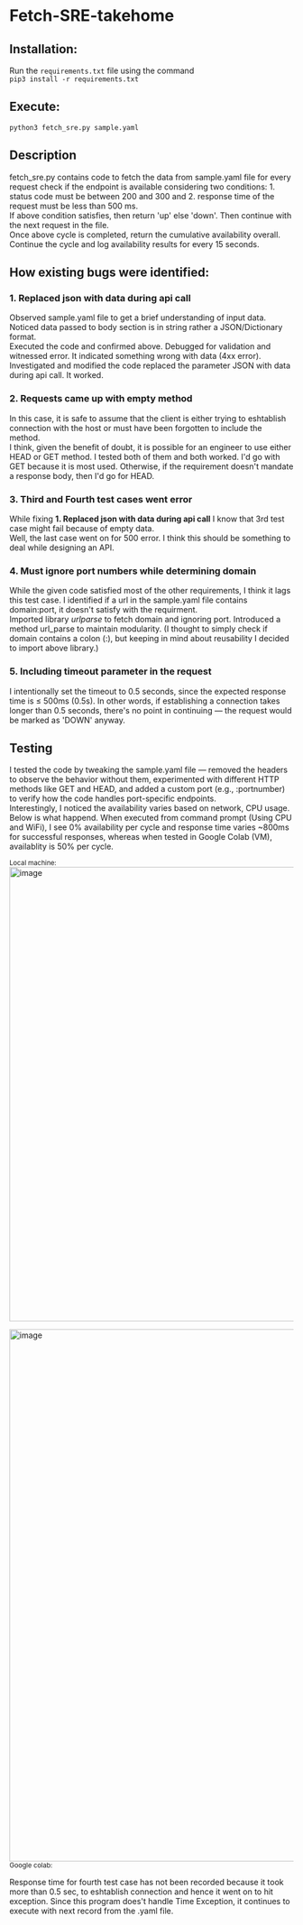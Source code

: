 # Fetch-SRE-takehome
## Installation:
Run the `requirements.txt` file using the command <br />
`pip3 install -r requirements.txt`

## Execute:
`python3 fetch_sre.py sample.yaml`

## Description
fetch_sre.py contains code to
fetch the data from sample.yaml file
for every request check if the endpoint is available considering two conditions: 1. status code must be between 200 and 300 and 2. response time of the request must be less than 500 ms.     
If above condition satisfies, then return 'up' else 'down'. Then continue with the next request in the file.     
Once above cycle is completed, return the cumulative availability overall.     
Continue the cycle and log availability results for every 15 seconds.     

## How existing bugs were identified:
### 1. Replaced json with data during api call
Observed sample.yaml file to get a brief understanding of input data. Noticed data passed to body section is in string rather a JSON/Dictionary format.     
Executed the code and confirmed above. Debugged for validation and witnessed error. It indicated something wrong with data (4xx error). Investigated and modified the code replaced the parameter JSON with data during api call. It worked.

### 2. Requests came up with empty method
In this case, it is safe to assume that the client is either trying to eshtablish connection with the host or must have been forgotten to include the method.     
I think, given the benefit of doubt, it is possible for an engineer to use either HEAD or GET method. I tested both of them and both worked. I'd go with GET because it is most used. Otherwise, if the requirement doesn't mandate a response body, then I'd go for HEAD.
 
### 3. Third and Fourth test cases went error
While fixing **1. Replaced json with data during api call** I know that 3rd test case might fail because of empty data.     
Well, the last case went on for 500 error. I think this should be something to deal while designing an API.     

### 4. Must ignore port numbers while determining domain
While the given code satisfied most of the other requirements, I think it lags this test case. I identified if a url in the sample.yaml file contains domain:port, it doesn't satisfy with the requirment.     
Imported library _urlparse_ to fetch domain and ignoring port. Introduced a method url_parse to maintain modularity. (I thought to simply check if domain contains a colon (:), but keeping in mind about reusability I decided to import above library.)

### 5. Including timeout parameter in the request
I intentionally set the timeout to 0.5 seconds, since the expected response time is ≤ 500ms (0.5s). In other words, if establishing a connection takes longer than 0.5 seconds, there's no point in continuing — the request would be marked as 'DOWN' anyway.

## Testing
I tested the code by tweaking the sample.yaml file — removed the headers to observe the behavior without them, experimented with different HTTP methods like GET and HEAD, and added a custom port (e.g., :portnumber) to verify how the code handles port-specific endpoints.     
Interestingly, I noticed the availability varies based on network, CPU usage. Below is what happend.
When executed from command prompt (Using CPU and WiFi), I see 0% availability per cycle and response time varies ~800ms for successful responses, whereas when tested in Google Colab (VM), availablity is 50% per cycle.

<sub>Local machine:</sub>
<img width="806" alt="image" src="https://github.com/user-attachments/assets/425771b2-4d47-458f-9056-289239d5cb1d" />



<img width="944" alt="image" src="https://github.com/user-attachments/assets/0e2bf1ec-8ef4-49f8-b9dc-f47c39560cca" />
<sub>Google colab:</sub>


Response time for fourth test case has not been recorded because it took more than 0.5 sec, to eshtablish connection and hence it went on to hit exception. Since this program does't handle Time Exception, it continues to execute with next record from the .yaml file.
